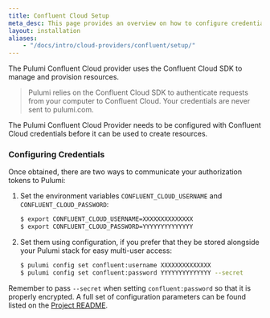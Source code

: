 ```yaml
---
title: Confluent Cloud Setup
meta_desc: This page provides an overview on how to configure credentials for the Pulumi Confluent Cloud Provider.
layout: installation
aliases:
    - "/docs/intro/cloud-providers/confluent/setup/"
---
```


The Pulumi Confluent Cloud provider uses the Confluent Cloud SDK to manage and provision resources.

> Pulumi relies on the Confluent Cloud SDK to authenticate requests from your computer to Confluent Cloud. Your credentials are never sent
> to pulumi.com.

The Pulumi Confluent Cloud Provider needs to be configured with Confluent Cloud credentials
before it can be used to create resources.

### Configuring Credentials

Once obtained, there are two ways to communicate your authorization tokens to Pulumi:

1. Set the environment variables `CONFLUENT_CLOUD_USERNAME` and `CONFLUENT_CLOUD_PASSWORD`:

    ```bash
    $ export CONFLUENT_CLOUD_USERNAME=XXXXXXXXXXXXXX
    $ export CONFLUENT_CLOUD_PASSWORD=YYYYYYYYYYYYYY
    ```

2. Set them using configuration, if you prefer that they be stored alongside your Pulumi stack for easy multi-user access:

    ```bash
    $ pulumi config set confluent:username XXXXXXXXXXXXXX
    $ pulumi config set confluent:password YYYYYYYYYYYYYY --secret
    ```

Remember to pass `--secret` when setting `confluent:password` so that it is properly encrypted. A full set of configuration parameters
can be found listed on the [Project README](https://github.com/pulumi/pulumi-confluent/blob/master/README.md).
